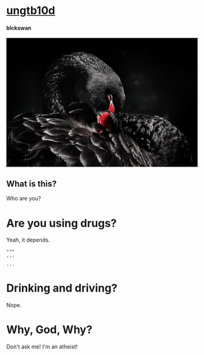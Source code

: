 # [ungtb10d](http://blckswan.no)

#### blckswan

![ungtb10d](./web/public/img/gitcanvas.png)

## What is this?
Who are you?

# Are you using drugs?
Yeah, it depends. 

```
"""
'''
...
```

# Drinking and driving?
Nope.

# Why, God, Why?
Don't ask me! I'm an atheist!

